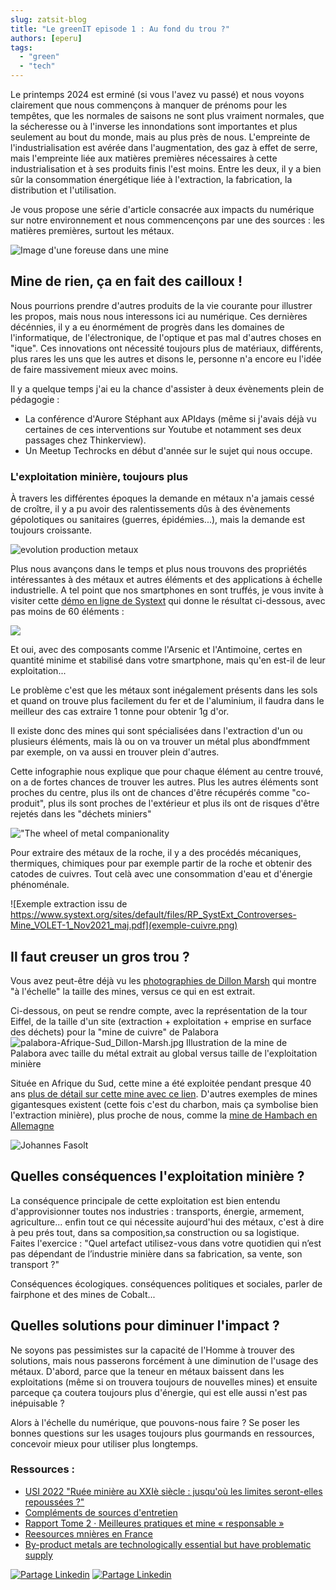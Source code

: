 ```yaml
---
slug: zatsit-blog
title: "Le greenIT episode 1 : Au fond du trou ?"
authors: [eperu]
tags: 
  - "green"
  - "tech"
---
```


Le printemps 2024 est erminé (si vous l'avez vu passé) et nous voyons clairement que nous commençons à manquer de prénoms pour les tempêtes,
que les normales de saisons ne sont plus vraiment normales, que la sécheresse ou à l'inverse 
les innondations sont importantes et plus seulement au bout du monde, mais au plus près de nous.
L'empreinte de l'industrialisation est avérée dans l'augmentation, des gaz à effet de serre, mais l'empreinte liée aux matières 
premières nécessaires à cette industrialisation et à ses produits finis l'est moins.
Entre les deux, il y a bien sûr la consommation énergétique liée à l'extraction, la fabrication, la distribution et l'utilisation.

Je vous propose une série d'article consacrée aux impacts du numérique sur notre environnement et nous commencençons par une des sources : les matières premières, surtout les métaux.

![Image d'une foreuse dans une mine](greenIT-machine-digger.webp)

<!-- truncate -->

## Mine de rien, ça en fait des cailloux !

Nous pourrions prendre d'autres produits de la vie courante pour illustrer les propos, mais nous nous interessons ici au numérique.
Ces dernières décénnies, il y a eu énormément de progrès dans les domaines de l'informatique, de l'électronique, de l'optique et pas
mal d'autres choses en "ique". Ces innovations ont nécessité toujours plus de matériaux, différents, plus rares les uns que les autres et disons le, personne n'a encore eu l'idée de faire massivement mieux avec moins.

Il y a quelque temps j'ai eu la chance d'assister à deux évènements plein de pédagogie : 
- La conférence d'Aurore Stéphant aux APIdays (même si j'avais déjà vu certaines de ces interventions sur Youtube et notamment ses deux passages chez Thinkerview).
- Un Meetup Techrocks en début d'année sur le sujet qui nous occupe.

### L'exploitation minière, toujours plus

À travers les différentes époques la demande en métaux n'a jamais cessé de croître, il y a pu avoir des ralentissements dûs à des évènements gépolotiques ou sanitaires (guerres, épidémies...), mais la demande est toujours croissante.

![evolution production metaux](evolution-production-metaux.png)

Plus nous avançons dans le temps et plus nous trouvons des propriétés intéressantes à des métaux et autres éléments et des applications à échelle industrielle. A tel point que nos smartphones en sont truffés, je vous invite à visiter cette [démo en ligne de Systext](https://www.systext.org/sites/all/animationreveal/mtxsmp/#/1) qui donne le résultat ci-dessous, avec pas moins de 60 éléments : 

![](smartphone-composition.png)

Et oui, avec des composants comme l'Arsenic et l'Antimoine, certes en quantité minime et stabilisé dans votre smartphone, mais qu'en est-il de leur exploitation...

Le problème c'est que les métaux sont inégalement présents dans les sols et quand on trouve plus facilement du fer et de l'aluminium, il faudra dans le meilleur des cas extraire 1 tonne pour obtenir 1g d'or.

Il existe donc des mines qui sont spécialisées dans l'extraction d'un ou plusieurs éléments, mais là ou on va trouver un métal plus abondfmment par exemple, on va aussi en trouver plein d'autres.

Cette infographie nous explique que pour chaque élément au centre trouvé, on a de fortes chances de trouver les autres. Plus les autres éléments sont proches du centre, plus ils ont de chances d'être récupérés comme "co-produit", plus ils sont proches de l'extérieur et plus ils ont de risques d'être rejetés dans les "déchets miniers"

!["The wheel of metal companionality](roue-metaux.jpeg)

Pour extraire des métaux de la roche, il y a des procédés mécaniques, thermiques, chimiques pour par exemple partir de la roche et obtenir des catodes de cuivres. Tout celà avec une consommation d'eau et d'énergie phénoménale.

![Exemple extraction issu de https://www.systext.org/sites/default/files/RP_SystExt_Controverses-Mine_VOLET-1_Nov2021_maj.pdf](exemple-cuivre.png)

## Il faut creuser un gros trou ?

Vous avez peut-être déjà vu les [photographies de Dillon Marsh](https://dillonmarsh.com/fwiw.html) qui montre "à l'échelle" la taille des mines, versus ce qui en est extrait.

Ci-dessous, on peut se rendre compte, avec la représentation de la tour Eiffel, de la taille d'un site (extraction + exploitation + emprise en surface des déchets) pour la "mine de cuivre" de Palabora
![palabora-Afrique-Sud_Dillon-Marsh.jpg Illustration de la mine de Palabora avec taille du métal extrait au global versus taille de l'exploitation minière](palabora-Afrique-Sud_Dillon-Marsh.jpg)

Située en Afrique du Sud, cette mine a été exploitée pendant presque 40 ans [plus de détail sur cette mine avec ce lien](https://planet-terre.ens-lyon.fr/ressource/Img784-2023-06-05.xml).
D'autres exemples de mines gigantesques existent (cette fois c'est du charbon, mais ça symbolise bien l'extraction minière), plus proche de nous, comme la [mine de Hambach en Allemagne](https://fr.wikipedia.org/wiki/Mine_de_Hambach#)

![Johannes Fasolt](surface_Mining_Hambach.jpg)

## Quelles conséquences l'exploitation minière ?

La conséquence principale de cette exploitation est bien entendu d'approvisionner toutes nos industries : transports, énergie, armement, agriculture... enfin tout ce qui nécessite aujourd'hui des métaux, c'est à dire à peu prés tout, dans sa composition,sa construction ou sa logistique. Faites l'exercice : "Quel artefact utilisez-vous dans votre quotidien qui n’est pas dépendant de l’industrie minière dans sa fabrication, sa vente, son transport ?"

Conséquences écologiques.
conséquences politiques et sociales, parler de fairphone et des mines de Cobalt...

## Quelles solutions pour diminuer l'impact ?
Ne soyons pas pessimistes sur la capacité de l'Homme à trouver des solutions, mais nous passerons forcément à une diminution de l'usage des métaux. D'abord, parce que la teneur en métaux baissent dans les exploitations (même si on trouvera toujours de nouvelles mines) et ensuite parceque ça coutera toujours plus d'énergie, qui est elle aussi n'est pas inépuisable ?

Alors à l'échelle du numérique, que pouvons-nous faire ? Se poser les bonnes questions sur les usages toujours plus gourmands en ressources, concevoir mieux pour utiliser plus longtemps.


### Ressources : 
- [USI 2022 "Ruée minière au XXIè siècle : jusqu'où les limites seront-elles repoussées ?"](https://www.youtube.com/watch?v=i8RMX8ODWQs)
- [Compléments de sources d'entretien ](https://www.systext.org/sites/default/files/RP_SystExt_Thinkerview-2-Sources-Complements_Mai2023.pdf)
- [Rapport Tome 2 · Meilleures pratiques et mine « responsable »](https://www.systext.org/sites/default/files/RP_SystExt_Controverses-Mine_VOLET-2_Tome-2.pdf)
- [Reesources mnières en France](https://www.mineralinfo.fr/fr/ressources-minerales-france-gestion/mines-france)
- [By-product metals are technologically essential but have problematic supply](https://www.science.org/doi/10.1126/sciadv.1400180)

[![Partage Linkedin](../../../static/img/icon-linkedin.webp)](https://www.linkedin.com/sharing/share-offsite/?url=https%3A%2F%2Fzatsit-blog.web.app%2Fblog)
[![Partage Linkedin](../../../static/img/icon-x.webp)](https://twitter.com/intent/tweet?)
